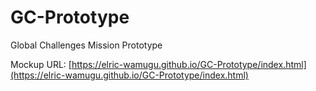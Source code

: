 # GC-Prototype
Global Challenges Mission Prototype

Mockup URL: [https://elric-wamugu.github.io/GC-Prototype/index.html](https://elric-wamugu.github.io/GC-Prototype/index.html)
